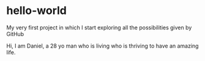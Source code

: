 # hello-world
My very first project in which I start exploring all the possibilities given by GitHub

Hi, I am Daniel, a 28 yo man who is living who is thriving to have an amazing life.

